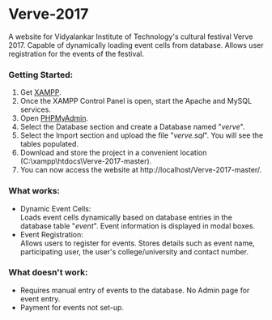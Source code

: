# Verve-2017
A website for Vidyalankar Institute of Technology's cultural festival Verve 2017. Capable of dynamically loading event cells from database. Allows user registration for the events of the festival.

### Getting Started:
1. Get [XAMPP](https://www.apachefriends.org/index.html).
2. Once the XAMPP Control Panel is open, start the Apache and MySQL services.
3. Open [PHPMyAdmin](http://localhost/phpmyadmin/).
4. Select the Database section and create a Database named "_verve_".
5. Select the Import section and upload the file "_verve.sql_". You will see the tables populated.
6. Download and store the project in a convenient location (C:\xampp\htdocs\Verve-2017-master).
7. You can now access the website at http://localhost/Verve-2017-master/.

### What works:
* Dynamic Event Cells:<br>
  Loads event cells dynamically based on database entries in the database table "_event_". Event information is displayed in modal boxes.
* Event Registration:<br>
  Allows users to register for events. Stores details such as event name, participating user, the user's college/university and contact     number.

### What doesn't work:
* Requires manual entry of events to the database. No Admin page for event entry.
* Payment for events not set-up.
